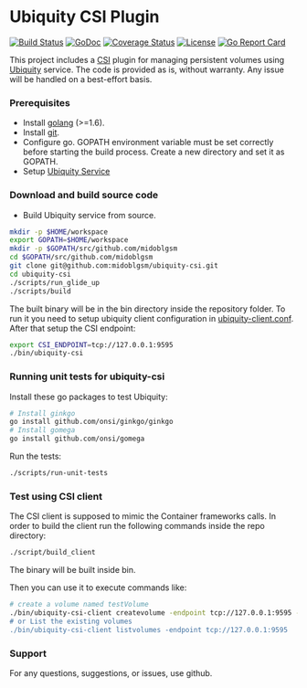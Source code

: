 # Ubiquity CSI Plugin
[![Build Status](https://travis-ci.org/midoblgsm/ubiquity-csi.svg?branch=master)](https://travis-ci.org/midoblgsm/ubiquity-csi)
[![GoDoc](https://godoc.org/github.com/midoblgsm/ubiquity-csi?status.svg)](https://godoc.org/github.com/midoblgsm/ubiquity-csi)
[![Coverage Status](https://coveralls.io/repos/github/midoblgsm/ubiquity-csi/badge.svg?branch=master)](https://coveralls.io/github/midoblgsm/ubiquity-csi?branch=master)
[![License](https://img.shields.io/badge/license-Apache--2.0-blue.svg)](http://www.apache.org/licenses/LICENSE-2.0)
[![Go Report Card](https://goreportcard.com/badge/github.com/midoblgsm/ubiquity-csi)](https://goreportcard.com/report/github.com/midoblgsm/ubiquity-csi)






This project includes a [CSI](https://github.com/container-storage-interface/spec) plugin for managing persistent volumes using [Ubiquity](https://github.com/IBM/ubiquity) service.
The code is provided as is, without warranty. Any issue will be handled on a best-effort basis.

### Prerequisites
  * Install [golang](https://golang.org/) (>=1.6).
  * Install [git](https://git-scm.com/book/en/v2/Getting-Started-Installing-Git).
  * Configure go. GOPATH environment variable must be set correctly before starting the build process. Create a new directory and set it as GOPATH.
  * Setup [Ubiquity Service](https://github.com/midoblgsm/ubiquity)
### Download and build source code
* Build Ubiquity service from source. 
```bash
mkdir -p $HOME/workspace
export GOPATH=$HOME/workspace
mkdir -p $GOPATH/src/github.com/midoblgsm
cd $GOPATH/src/github.com/midoblgsm
git clone git@github.com:midoblgsm/ubiquity-csi.git
cd ubiquity-csi
./scripts/run_glide_up
./scripts/build
```
The built binary will be in the bin directory inside the repository folder.
To run it you need to setup ubiquity client configuration in [ubiquity-client.conf](ubiquity-client.conf).
After that setup the CSI endpoint:
```bash
export CSI_ENDPOINT=tcp://127.0.0.1:9595
./bin/ubiquity-csi
```

### Running unit tests for ubiquity-csi

Install these go packages to test Ubiquity:
```bash
# Install ginkgo
go install github.com/onsi/ginkgo/ginkgo
# Install gomega
go install github.com/onsi/gomega
```

Run the tests:
```bash
./scripts/run-unit-tests
```


### Test using CSI client
The CSI client is supposed to mimic the Container frameworks calls. 
In order to build the client run the following commands inside the repo directory:
```bash
./script/build_client
```
The binary will be built inside bin.

Then you can use it to execute commands like:

```bash
# create a volume named testVolume
./bin/ubiquity-csi-client createvolume -endpoint tcp://127.0.0.1:9595 -o nfs -limitBytes 512 -params \"{\"volumeName\":\"\testVolume\",\"backend\":\"localhost\"}\" -service gold -t xfs -version "0.0.0” testVolume
# or List the existing volumes
./bin/ubiquity-csi-client listvolumes -endpoint tcp://127.0.0.1:9595

```            
           
### Support
For any questions, suggestions, or issues, use github.